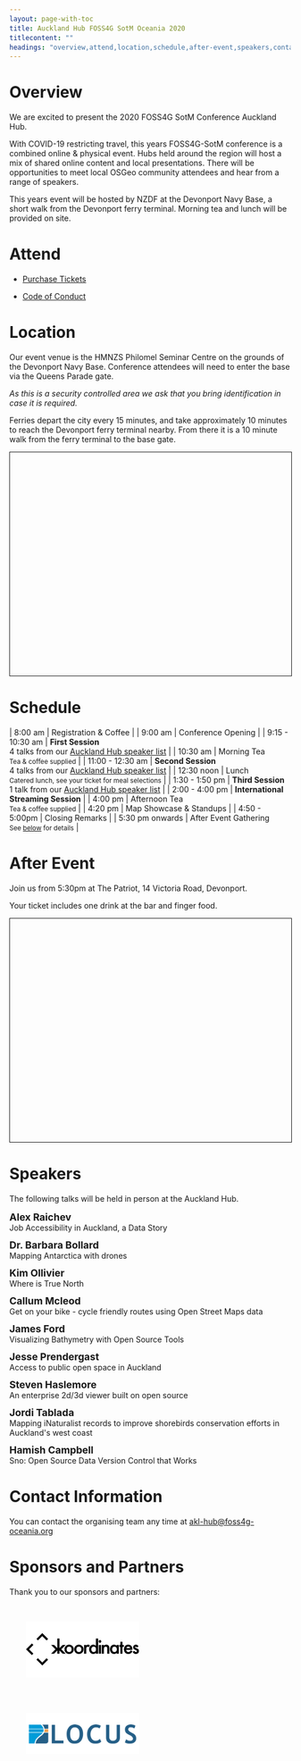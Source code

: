 ```yaml
---
layout: page-with-toc
title: Auckland Hub FOSS4G SotM Oceania 2020
titlecontent: ""
headings: "overview,attend,location,schedule,after-event,speakers,contact-information,sponsors-and-partners"
---
```


<link rel="stylesheet" href="https://unpkg.com/leaflet@1.7.1/dist/leaflet.css" />
<script src="https://unpkg.com/leaflet@1.7.1/dist/leaflet.js"></script>

# Overview

We are excited to present the 2020 FOSS4G SotM Conference Auckland Hub.

With COVID-19 restricting travel, this years FOSS4G-SotM conference is a combined online & physical event. Hubs held around the region will host a mix of shared online content and local presentations. There will be opportunities to meet local OSGeo community attendees and hear from a range of speakers.

This years event will be hosted by NZDF at the Devonport Navy Base, a short walk from the Devonport ferry terminal. Morning tea and lunch will be provided on site.

# Attend

  * [Purchase Tickets](https://ti.to/foss4g-oceania/2020-auckland-hub/)

  * [Code of Conduct](/codeofconduct)

# Location

Our event venue is the HMNZS Philomel Seminar Centre on the grounds of the Devonport Navy Base.
Conference attendees will need to enter the base via the Queens Parade gate.

*As this is a security controlled area we ask that you bring identification in case it is required.*

Ferries depart the city every 15 minutes, and take approximately 10 minutes to reach the Devonport
ferry terminal nearby. From there it is a 10 minute walk from the ferry terminal to the base gate.

<div id="_aklhub_location_map" style="width:100%; height: 400px; border: 1px solid"></div>

<script>
var map = L.map('_aklhub_location_map', { scrollWheelZoom: false })
  .setView([-36.8305676,174.7924052], 16);

L.tileLayer('https://{s}.tile.openstreetmap.org/{z}/{x}/{y}.png', {
    attribution: '&copy; <a href="https://www.openstreetmap.org/copyright">OpenStreetMap</a> contributors'
}).addTo(map);

L.marker([-36.8305676,174.7884052]).addTo(map)
    .bindPopup('Conference Location: HMNZS PHILOMEL Seminar Centre<br />Devonport Naval Base')
    .openPopup();

L.marker([-36.8305676,174.7908252]).addTo(map)
    .bindPopup('Entry: Queens Parade Gate');

L.marker([-36.8299969,174.797735]).addTo(map)
    .bindPopup('After Event: The Patriot<br/>14 Victoria Road, Devonport');

L.marker([-36.8329616,174.7958966]).addTo(map)
    .bindPopup('Devonport Ferry Terminal - To City');
</script>


# Schedule


|  8:00 am | Registration & Coffee  |
|  9:00 am | Conference Opening     |
|  9:15 - 10:30 am | <span style="font-weight: 700">First Session</span><br />4 talks from our [Auckland Hub speaker list](#speakers)  |
| 10:30 am | Morning Tea<br><small>Tea & coffee supplied</small> |
| 11:00 - 12:30 am | <span style="font-weight: 700">Second Session</span><br />4 talks from our [Auckland Hub speaker list](#speakers) |
| 12:30 noon | Lunch<br><small>Catered lunch, see your ticket for meal selections</small>      |
|  1:30 - 1:50 pm | <span style="font-weight: 700">Third Session</span><br />1 talk from our [Auckland Hub speaker list](#speakers)   |
|  2:00 - 4:00 pm | <span style="font-weight: 700">International Streaming Session</span> |
|  4:00 pm | Afternoon Tea<br><small>Tea & coffee supplied</small>          |
|  4:20 pm | Map Showcase & Standups |
|  4:50 - 5:00pm | Closing Remarks        |
|  5:30 pm onwards | After Event Gathering<br><small>See [below](#after-event) for details</small> |

# After Event


Join us from 5:30pm at The Patriot, 14 Victoria Road, Devonport.

Your ticket includes one drink at the bar and finger food.

<div id="_aklhub_afterevent_map" style="width:100%; height: 400px; border: 1px solid"></div>

<script>
var map = L.map('_aklhub_afterevent_map', { scrollWheelZoom: false })
  .setView([-36.8299969,174.797735], 16);

L.tileLayer('https://{s}.tile.openstreetmap.org/{z}/{x}/{y}.png', {
    attribution: '&copy; <a href="https://www.openstreetmap.org/copyright">OpenStreetMap</a> contributors'
}).addTo(map);


L.marker([-36.8305676,174.7884052]).addTo(map)
    .bindPopup('Conference Location: HMNZS PHILOMEL Seminar Centre<br />Devonport Naval Base');

L.marker([-36.8305676,174.7908252]).addTo(map)
    .bindPopup('Entry: Queens Parade Gate');

L.marker([-36.8299969,174.797735]).addTo(map)
    .bindPopup('After Event: The Patriot<br/>14 Victoria Road, Devonport')
    .openPopup();

L.marker([-36.8329616,174.7958966]).addTo(map)
    .bindPopup('Devonport Ferry Terminal - To City');
</script>

# Speakers

The following talks will be held in person at the Auckland Hub.

<style>
._akl_speaker_item {
  margin-bottom: 12px;
}
._akl_speaker_name {
  font-weight: 700;
  font-size: 1.1rem;
}
</style>

<div class="_akl_speaker_item">
  <div class="_akl_speaker_name">Alex Raichev</div>
  <div class="_akl_speaker_org"></div>
  <div class="_akl_speaker_title">Job Accessibility in Auckland, a Data Story</div>
</div>

<div class="_akl_speaker_item">
  <div class="_akl_speaker_name">Dr. Barbara Bollard</div>
  <div class="_akl_speaker_org"></div>
  <div class="_akl_speaker_title">Mapping Antarctica with drones</div>
</div>

<div class="_akl_speaker_item">
  <div class="_akl_speaker_name">Kim Ollivier</div>
  <div class="_akl_speaker_org"></div>
  <div class="_akl_speaker_title">Where is True North</div>
</div>

<div class="_akl_speaker_item">
  <div class="_akl_speaker_name">Callum Mcleod</div>
  <div class="_akl_speaker_org"></div>
  <div class="_akl_speaker_title">Get on your bike - cycle friendly routes using Open Street Maps data</div>
</div>

<div class="_akl_speaker_item">
  <div class="_akl_speaker_name">James Ford</div>
  <div class="_akl_speaker_org"></div>
  <div class="_akl_speaker_title">Visualizing Bathymetry with Open Source Tools</div>
</div>

<div class="_akl_speaker_item">
  <div class="_akl_speaker_name">Jesse Prendergast</div>
  <div class="_akl_speaker_org"></div>
  <div class="_akl_speaker_title">Access to public open space in Auckland</div>
</div>

<div class="_akl_speaker_item">
  <div class="_akl_speaker_name">Steven Haslemore</div>
  <div class="_akl_speaker_org"></div>
  <div class="_akl_speaker_title">An enterprise 2d/3d viewer built on open source</div>
</div>

<div class="_akl_speaker_item">
  <div class="_akl_speaker_name">Jordi Tablada</div>
  <div class="_akl_speaker_org"></div>
  <div class="_akl_speaker_title">Mapping iNaturalist records to improve shorebirds conservation efforts in Auckland's west coast</div>
</div>

<div class="_akl_speaker_item">
  <div class="_akl_speaker_name">Hamish Campbell</div>
  <div class="_akl_speaker_org"></div>
  <div class="_akl_speaker_title">Sno: Open Source Data Version Control that Works</div>
</div>


# Contact Information

You can contact the organising team any time at [akl-hub@foss4g-oceania.org](mailto:akl-hub@foss4g-oceania.org)

# Sponsors and Partners

Thank you to our sponsors and partners:

<style>
a._akl_sponsor_logo {
  text-decoration: none;
  display: inline-block;
  width: 40%;
  min-width: 200px;
  margin: 30px;
  vertical-align: middle;
}
a._alk_sponsor_logo img {

}
</style>
<a class="_akl_sponsor_logo" href="https://koordinates.com" title="Koordinates" target="_blank">
  <img src="/logos/auckland/koordinates.png" />
</a><a class="_akl_sponsor_logo" href="https://locus.co.nz" target="_blank">
  <img src="/logos/auckland/locus.png" />
</a>
